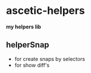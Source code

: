 # ascetic-helpers
__my helpers lib__

## helperSnap ##
* for create snaps by selectors
* for show diff's